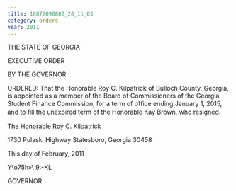 ```yaml
---
title: 16872090802_28_11_03
category: orders
year: 2011
---
```

 

THE STATE OF GEORGIA

EXECUTIVE ORDER

BY THE GOVERNOR:

ORDERED: That the Honorable Roy C. Kilpatrick of Bulloch County, Georgia,
is appointed as a member of the Board of Commissioners of the
Georgia Student Finance Commission, for a term of ofﬁce ending
January 1, 2015, and to ﬁll the unexpired term of the Honorable
Kay Brown, who resigned.

The Honorable Roy C. Kilpatrick

1730 Pulaski Highway
Statesboro, Georgia 30458

This  day of February, 2011

Y\o75h»\ 9:-KL

GOVERNOR

